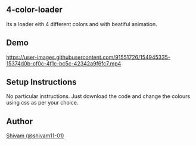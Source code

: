 ## 4-color-loader
Its a loader eith 4 different colors and with beatiful animation.

## Demo
https://user-images.githubusercontent.com/91551726/154945335-15374d0b-cf0c-4f1c-bc5c-42342a9f6fc7.mp4

## Setup Instructions
No particular instructions. Just download the code and change the colours using css as per your choice.

## Author
[Shivam (@shivam11-01)](https://github.com/shivam11-01/)
